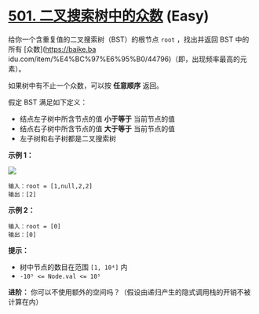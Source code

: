 # [501. 二叉搜索树中的众数][link] (Easy)

[link]: https://leetcode.cn/problems/find-mode-in-binary-search-tree/

给你一个含重复值的二叉搜索树（BST）的根节点 `root` ，找出并返回 BST 中的所有 [众数](https://baike.ba
idu.com/item/%E4%BC%97%E6%95%B0/44796)（即，出现频率最高的元素）。

如果树中有不止一个众数，可以按 **任意顺序** 返回。

假定 BST 满足如下定义：

- 结点左子树中所含节点的值 **小于等于** 当前节点的值
- 结点右子树中所含节点的值 **大于等于** 当前节点的值
- 左子树和右子树都是二叉搜索树

**示例 1：**

![](https://assets.leetcode.com/uploads/2021/03/11/mode-tree.jpg)

```
输入：root = [1,null,2,2]
输出：[2]
```

**示例 2：**

```
输入：root = [0]
输出：[0]
```

**提示：**

- 树中节点的数目在范围 `[1, 10⁴]` 内
- `-10⁵ <= Node.val <= 10⁵`

**进阶：** 你可以不使用额外的空间吗？（假设由递归产生的隐式调用栈的开销不被计算在内）
